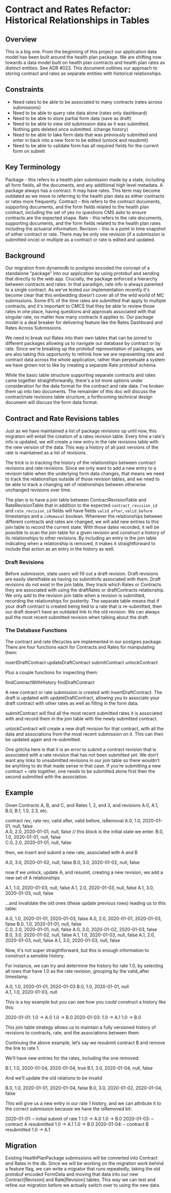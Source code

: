 # Contract and Rates Refactor: Historical Relationships in Tables

## Overview
This is a big one. From the beginning of this project our application data model has been built around the health plan package. We are shifting now towards a data model built on health plan contracts and health plan rates as distinct entities. See ADR #023. This document outlines our approach to storing contract and rates as separate entities with historical relationships.

## Constraints
- Need rates to be able to be associated to many contracts (rates across submissions)
- Need to be able to query rate data alone (rates only dashboard)
- Need to be able to store partial form data (save as draft)
- Need to be able to view old submission data as it was submitted. Nothing gets deleted once submitted. (change history)
- Need to be able to take form data that was previously submitted and enter in back into a new form to be edited (unlock and resubmit)
- Need to be able to validate form has all required fields for the current form on submit

## Key Terminology
Package - this refers to a health plan submission made by a state, including all form fields, all the documents,  and any additional high level metadata. A package always has a contract. It may have rates. This term may become outdated as we move to referring to the health plan data as either contracts or rates more frequently. 
Contract - this refers to the contract documents, supporting documents, and the form fields related to the health plan contract, including the set of yes no questions CMS asks to ensure contracts are the expected shape. 
Rate - this refers to the rate documents, supporting documents, and the form fields related to the health plan rates including the actuarial information.
Revision - this is a point in time snapshot of either contract or rate. There may be only one revision (if a submission is submitted once) or multiple as a contract or rate is edited and updated.


## Background
Our migration from dynamodb to postgres encoded the concept of a standalone “package” into our application by using protobuf and sending that directly to the web app. Crucially, the package enforced a hierarchy between contracts and rates. In that paradigm, rate info is always parented to a single contract. As we've tested our implementation recently it's become clear that this embedding doesn't cover all of the wild world of MC submissions. Some 6% of the time rates are submitted that apply to multiple contracts, and it's important to CMCS that they be able to review those rates in one place, having questions and approvals associated with that singular rate, no matter how many contracts it applies to. Our package model is a deal breaker for delivering feature like the Rates Dashboard and Rates Across Submissions. 

We need to break out Rates into their own tables that can be joined to different packages allowing us to navigate our database by contract or by rate. Since we're breaking up the protobuf representation of packages, we are also taking this opportunity to rethink how we are representing rate and contract data across the whole application, rather than perpetuate a system we have grown not to like by creating a separate Rate protobuf schema. 

While the basic table structure supporting separate contracts and rates came together straightforwardly, there's a lot more options under consideration for the data format for the contract and rate data. I've broken them up into two documents. The remainder of this doc will discuss the contract/rate revisions table structure, a forthcoming technical design document will discuss the form data format. 

## Contract and Rate Revisions tables

Just as we have maintained a list of package revisions up until now, this migration will entail the creation of a rates revision table. Every time a rate's info is updated, we will create a new entry in the rate revisions table with the new version of the data. This way a history of all past versions of the rate is maintained as a list of revisions. 

The trick is in tracking the history of the relationships between contract revisions and rate revisions. Since we only want to add a new entry to a revision table when the underlying form data changes, that means we need to track the relationships outside of those revision tables, and we need to be able to track a changing set of relationships between otherwise unchanged revisions over time. 

The plan is to have a join table between ContractRevisionTable and RateRevisionTable that in addition to the expected `contract_revision_id` and `rate_revision_id` fields will have fields `valid_after`, `valid_before` timestamps and a `isRemoval` boolean. Whenever the relationships between different contracts and rates are changed, we will add new entries to this join table to record the current state. With those dates recorded, it will be possible to scan the join table for a given revision and construct a history of its relationships to other revisions. By including an entry in the join table indicating when a relationship is removed, it makes it straightforward to include that action as an entry in the history as well.


### Draft Revisions

Before submission, state users will fill out a draft revision. Draft revisions are easily identifiable as having no submitInfo associated with them. Draft revisions do not exist in the join table, they track which Rates or Contracts they are associated with using the draftRates or draftContracts relationship. We only add to the revision join table when a revision is submitted, recording the relationships for posterity. The separate table means that if your draft contract is created being tied to a rate that is re-submitted, then our draft doesn’t have an outdated link to the old revision. We can always pull the most recent submitted revision when talking about the draft.


### The Database Functions

The contract and rate lifecycles are implemented in our postgres package. There are four functions each for Contracts and Rates for manipulating them:

insertDraftContract
updateDraftContract
submitContract
unlockContract

Plus a couple functions for inspecting them:

findContractWithHistory
findDraftContract

A new contract or rate submission is created with insertDraftContract. The draft is updated with updateDraftContract, allowing you to associate your draft contract with other rates as well as filling in the form data. 

submitContract will find all the most recent submitted rates it is associated with and record them in the join table with the newly submitted contract. 

unlockContract will create a new draft revision for that contract, with all the data and associations from the most recent submission on it. This can then be updated again and re-submitted. 

One gotcha here is that it is an error to submit a contract revision that is associated with a rate revision that has not been submitted yet. We don’t want any links to unsubmitted revisions in our join table so there wouldn’t be anyhting to do that made sense in that case. If you’re submitting a new contract + rate together, one needs to be submitted alone first then the second submitted with the association. 


## Example

Given Contracts A, B, and C, and Rates 1, 2, and 3, and revisions A.0, A.1, B.0, B.1, 1.0, 2.3, etc. 


contract rev, rate rev, valid after, valid before, isRemoval
A.0, 1.0, 2020-01-01, null, false       
A.0, 2.0, 2020-01-01, null, false        // this block is the initial state we enter. 
B.0, 1.0, 2020-01-01, null, false       
C.0, 2.0, 2020-01-01, null, false       

then, we insert and submit a new rate, associated with A and B

A.0, 3.0, 2020-01-02, null, false
B.0, 3.0, 2020-01-02, null, false

now if we unlock, update A, and resumit, creating a new revision, we add a new set of A relationships

A.1, 1.0, 2020-01-03, null, false
A.1, 2.0, 2020-01-03, null, false
A.1, 3.0, 2020-01-03, null, false

...and invalidate the old ones (these update previous rows) leading us to this table:

A.0, 1.0, 2020-01-01, 2020-01-03, false
A.0, 2.0, 2020-01-01, 2020-01-03, false
B.0, 1.0, 2020-01-01, null, false       
C.0, 2.0, 2020-01-01, null, false 
A.0, 3.0, 2020-01-02, 2020-01-03, false
B.0, 3.0, 2020-01-02, null, false
A.1, 1.0, 2020-01-03, null, false
A.1, 2.0, 2020-01-03, null, false
A.1, 3.0, 2020-01-03, null, false

Now, it's not super straightforward, but this is enough information to construct a sensible history. 

For instance, we can try and determine the history for rate 1.0, by selecting all rows that have 1.0 as the rate revision, grouping by the valid_after timestamp. 

A.0, 1.0, 2020-01-01, 2020-01-03
B.0, 1.0, 2020-01-01, null       
A.1, 1.0, 2020-01-03, null

This is a toy example but you can see how you could construct a history like this:

2020-01-01: 
    1.0 -> A.0
    1.0 -> B.0
2020-01-03:
    1.0 -> A.1
    1.0 -> B.0


This join table strategy allows us to maintain a fully versioned history of revisions to contracts, rate, and the associations between them. 

Continuing the above example, let’s say we resubmit contract B and remove the link to rate 1. 

We’ll have new entries for the rates, including the one removed:

B.1, 1.0, 2020-01-04, 2020-01-04, true
B.1, 3.0, 2020-01-04, null, false

And we’ll update the old relations to be invalid

B.0, 1.0, 2020-01-01, 2020-01-04, false
B.0, 3.0, 2020-01-02, 2020-01-04, false

This will give us a new entry in our rate 1 history, and we can attribute it to the correct submission because we have the isRemoved bit:

2020-01-01: – initial submit of rate 1
    1.0 -> A.0
    1.0 -> B.0
2020-01-03: – contract A resubmitted
    1.0 -> A.1
    1.0 -> B.0
2020-01-04: – contract B resubmitted
    1.0 -> A.1

## Migration

Existing HealthPlanPackage submissions will be converted into Contract and Rates in the db. Since we will be working on the migration work behind a feature flag, we can write a migrator that runs repeatedly, taking the old protobuf encoded FormData and moving that data into our new Contract[Revision] and Rate[Revision] tables. This way we can test and refine our migration before we actually switch over to using the new data. 
